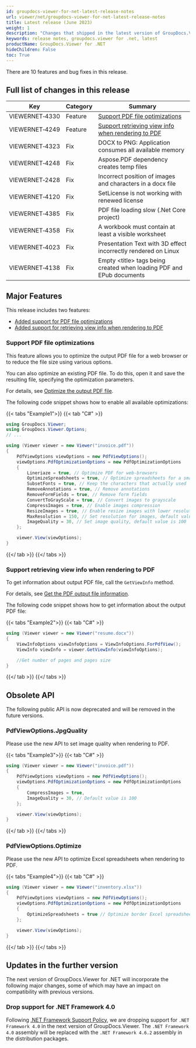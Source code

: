 ```yaml
---
id: groupdocs-viewer-for-net-latest-release-notes
url: viewer/net/groupdocs-viewer-for-net-latest-release-notes
title: Latest release (June 2023)
weight: 1
description: "Changes that shipped in the latest version of GroupDocs.Viewer for .NET"
keywords: release notes, groupdocs.viewer for .net, latest
productName: GroupDocs.Viewer for .NET
hideChildren: False
toc: True
---
```


There are 10 features and bug fixes in this release.

## Full list of changes in this release

| Key | Category | Summary |
| --- | --- | --- |
|VIEWERNET&#8209;4330|Feature|[Support PDF file optimizations](#support-pdf-file-optimizations)|
|VIEWERNET&#8209;4249|Feature|[Support retrieving view info when rendering to PDF](#support-retrieving-view-info-when-rendering-to-pdf)|
|VIEWERNET&#8209;4323|Fix|DOCX to PNG: Application consumes all available memory|
|VIEWERNET&#8209;4248|Fix|Aspose.PDF dependency creates temp files|
|VIEWERNET&#8209;2428|Fix|Incorrect position of images and characters in a docx file|
|VIEWERNET&#8209;4120|Fix|SetLicense is not working with renewed license|
|VIEWERNET&#8209;4385|Fix|PDF file loading slow (.Net Core project)|
|VIEWERNET&#8209;4358|Fix|A workbook must contain at least a visible worksheet|
|VIEWERNET&#8209;4023|Fix|Presentation Text with 3D effect incorrectly rendered on Linux|
|VIEWERNET&#8209;4138|Fix|Empty \<title\> tags being created when loading PDF and EPub documents|

## Major Features

This release includes two features:

* [Added support for PDF file optimizations](#support-pdf-file-optimizations)
* [Added support for retrieving view info when rendering to PDF](#support-retrieving-view-info-when-rendering-to-pdf)

### Support PDF file optimizations

This feature allows you to optimize the output PDF file for a web browser or to reduce the file size using various options.

You can also optimize an existing PDF file. To do this, open it and save the resulting file, specifying the optimization parameters.

For details, see [Optimize the output PDF file](/viewer/net/optimization-pdf-options/).

The following code snippet shows how to enable all available optimizations:

{{< tabs "Example1">}}
{{< tab "C#" >}}
```csharp
using GroupDocs.Viewer;
using GroupDocs.Viewer.Options;
// ...

using (Viewer viewer = new Viewer("invoice.pdf"))
{
    PdfViewOptions viewOptions = new PdfViewOptions();
    viewOptions.PdfOptimizationOptions = new PdfOptimizationOptions
    {
        Lineriaze = true, // Optimize PDF for web-browsers
        OptimizeSpreadsheets = true, // Optimize spreadsheets for a smaller size
        SubsetFonts = true, // Keep the characters that actually used 
        RemoveAnnotations = true, // Remove annotations
        RemoveFormFields = true, // Remove form fields
        ConvertToGrayScale = true, // Convert images to grayscale
        CompressImages = true, // Enable images compression
        ResizeImages = true, // Enable resize images with lower resolution
        MaxResolution = 150, // Set resolution for images, default value is 300
        ImageQuality = 30, // Set image quality, default value is 100 
    };

    viewer.View(viewOptions);
}
```
{{</ tab >}}
{{</ tabs >}}

### Support retrieving view info when rendering to PDF

To get information about output PDF file, call the `GetViewInfo` method.

For details, see [Get the PDF output file information](/viewer/net/get-pdf-output-file-info).

The following code snippet shows how to get information about the output PDF file:

{{< tabs "Example2">}}
{{< tab "C#" >}}
```csharp
using (Viewer viewer = new Viewer("resume.docx"))
{
    ViewInfoOptions viewInfoOptions = ViewInfoOptions.ForPdfView();
    ViewInfo viewInfo = viewer.GetViewInfo(viewInfoOptions);

    //Get number of pages and pages size
}
```
{{</ tab >}}
{{</ tabs >}}


## Obsolete API

The following public API is now deprecated and will be removed in the future versions.

### PdfViewOptions.JpgQuality

Please use the new API to set image quality when rendering to PDF.

{{< tabs "Example3">}}
{{< tab "C#" >}}
```cs
using (Viewer viewer = new Viewer("invoice.pdf"))
{
    PdfViewOptions viewOptions = new PdfViewOptions();
    viewOptions.PdfOptimizationOptions = new PdfOptimizationOptions
    {
        CompressImages = true,
        ImageQuality = 30, // Default value is 100 
    };

    viewer.View(viewOptions);
}
```
{{</ tab >}}
{{</ tabs >}}

### PdfViewOptions.Optimize

Please use the new API to optimize Excel spreadsheets when rendering to PDF.

{{< tabs "Example4">}}
{{< tab "C#" >}}
```cs
using (Viewer viewer = new Viewer("inventory.xlsx"))
{
    PdfViewOptions viewOptions = new PdfViewOptions();
    viewOptions.PdfOptimizationOptions = new PdfOptimizationOptions
    {
        OptimizeSpreadsheets = true // Optimize border Excel spreadsheets border lines and fonts
    };

    viewer.View(viewOptions);
}
```
{{</ tab >}}
{{</ tabs >}}

## Updates in the further version

The next version of GroupDocs.Viewer for .NET will incorporate the following major changes, some of which may have an impact on compatibility with previous versions.

### Drop support for .NET Framework 4.0 

Following [.NET Framework Support Policy](https://dotnet.microsoft.com/en-us/platform/support/policy/dotnet-framework),  we are dropping support for `.NET Framework 4.0` in the next version of GroupDocs.Viewer. The `.NET Framework 4.0` assembly will be replaced with the `.NET Framework 4.6.2` assembly in the distribution packages.